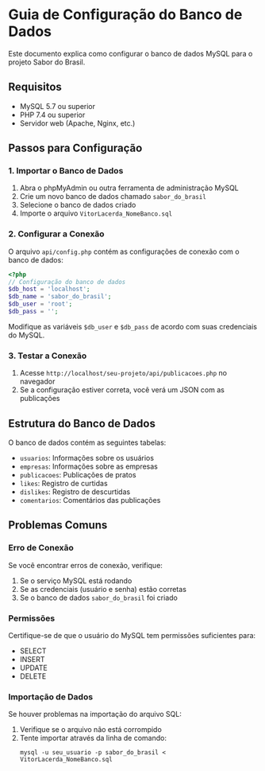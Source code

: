 # Guia de Configuração do Banco de Dados

Este documento explica como configurar o banco de dados MySQL para o projeto Sabor do Brasil.

## Requisitos

- MySQL 5.7 ou superior
- PHP 7.4 ou superior
- Servidor web (Apache, Nginx, etc.)

## Passos para Configuração

### 1. Importar o Banco de Dados

1. Abra o phpMyAdmin ou outra ferramenta de administração MySQL
2. Crie um novo banco de dados chamado `sabor_do_brasil`
3. Selecione o banco de dados criado
4. Importe o arquivo `VitorLacerda_NomeBanco.sql`

### 2. Configurar a Conexão

O arquivo `api/config.php` contém as configurações de conexão com o banco de dados:

```php
<?php
// Configuração do banco de dados
$db_host = 'localhost';
$db_name = 'sabor_do_brasil';
$db_user = 'root';
$db_pass = '';
```

Modifique as variáveis `$db_user` e `$db_pass` de acordo com suas credenciais do MySQL.

### 3. Testar a Conexão

1. Acesse `http://localhost/seu-projeto/api/publicacoes.php` no navegador
2. Se a configuração estiver correta, você verá um JSON com as publicações

## Estrutura do Banco de Dados

O banco de dados contém as seguintes tabelas:

- `usuarios`: Informações sobre os usuários
- `empresas`: Informações sobre as empresas
- `publicacoes`: Publicações de pratos
- `likes`: Registro de curtidas
- `dislikes`: Registro de descurtidas
- `comentarios`: Comentários das publicações

## Problemas Comuns

### Erro de Conexão

Se você encontrar erros de conexão, verifique:

1. Se o serviço MySQL está rodando
2. Se as credenciais (usuário e senha) estão corretas
3. Se o banco de dados `sabor_do_brasil` foi criado

### Permissões

Certifique-se de que o usuário do MySQL tem permissões suficientes para:

- SELECT
- INSERT
- UPDATE
- DELETE

### Importação de Dados

Se houver problemas na importação do arquivo SQL:

1. Verifique se o arquivo não está corrompido
2. Tente importar através da linha de comando:
   ```
   mysql -u seu_usuario -p sabor_do_brasil < VitorLacerda_NomeBanco.sql
   ``` 